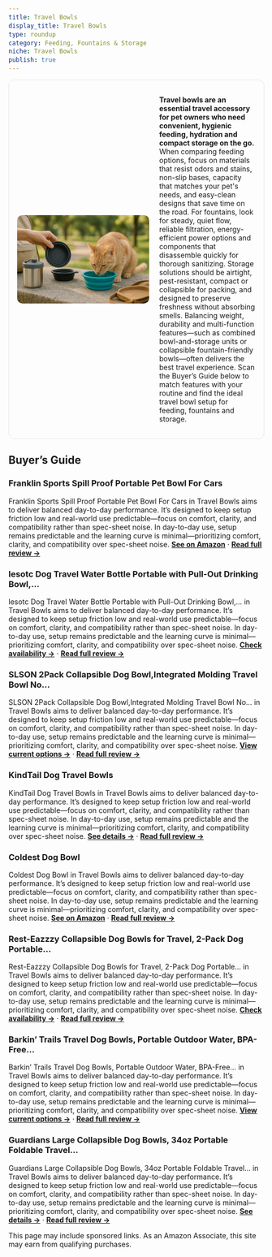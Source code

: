 ```yaml
---
title: Travel Bowls
display_title: Travel Bowls
type: roundup
category: Feeding, Fountains & Storage
niche: Travel Bowls
publish: true
---
```


<section class="hero-split" style="width:100%;box-sizing:border-box;border:1px solid #e5e7eb;border-radius:12px;padding:16px;display:grid;grid-template-columns:minmax(260px,40%) 1fr;gap:20px;align-items:center;"><figure style="margin:0;"><img src="/hero/roundups/feeding-fountains-storage/travel-bowls.webp" alt="" style="width:100%;height:auto;display:block;border-radius:10px;"/></figure><div class="hero-copy" style="min-width:0;"><p><strong>Travel bowls are an essential travel accessory for pet owners who need convenient, hygienic feeding, hydration and compact storage on the go.</strong> When comparing feeding options, focus on materials that resist odors and stains, non-slip bases, capacity that matches your pet's needs, and easy-clean designs that save time on the road. For fountains, look for steady, quiet flow, reliable filtration, energy-efficient power options and components that disassemble quickly for thorough sanitizing. Storage solutions should be airtight, pest-resistant, compact or collapsible for packing, and designed to preserve freshness without absorbing smells. Balancing weight, durability and multi-function features&mdash;such as combined bowl-and-storage units or collapsible fountain-friendly bowls&mdash;often delivers the best travel experience. Scan the Buyer’s Guide below to match features with your routine and find the ideal travel bowl setup for feeding, fountains and storage.</p></div></section>

<h2>Buyer’s Guide</h2>
<h3>Franklin Sports Spill Proof Portable Pet Bowl For Cars</h3>
<p>Franklin Sports Spill Proof Portable Pet Bowl For Cars in Travel Bowls aims to deliver balanced day-to-day performance. It’s designed to keep setup friction low and real-world use predictable&mdash;focus on comfort, clarity, and compatibility rather than spec-sheet noise. In day-to-day use, setup remains predictable and the learning curve is minimal&mdash;prioritizing comfort, clarity, and compatibility over spec-sheet noise. <a href="https://amzn.to/46TIdls" target="_blank" rel="nofollow sponsored noopener noopener" target="_blank"><strong>See on Amazon</strong></a> · <a href="/reviews/franklin-sports-spill-proof-portable-pet-bowl-for-cars-no-splash-travel-adb95243/"><strong>Read full review &rarr;</strong></a></p>
<h3>lesotc Dog Travel Water Bottle Portable with Pull-Out Drinking Bowl,…</h3>
<p>lesotc Dog Travel Water Bottle Portable with Pull-Out Drinking Bowl,… in Travel Bowls aims to deliver balanced day-to-day performance. It’s designed to keep setup friction low and real-world use predictable&mdash;focus on comfort, clarity, and compatibility rather than spec-sheet noise. In day-to-day use, setup remains predictable and the learning curve is minimal&mdash;prioritizing comfort, clarity, and compatibility over spec-sheet noise. <a href="https://amzn.to/47aI9z6" target="_blank" rel="nofollow sponsored noopener noopener" target="_blank"><strong>Check availability &rarr;</strong></a> · <a href="/reviews/lesotc-dog-travel-water-bottle-portable-with-pull-out-drinking-bowl-77o-82c63701/"><strong>Read full review &rarr;</strong></a></p>
<h3>SLSON 2Pack Collapsible Dog Bowl,Integrated Molding Travel Bowl No…</h3>
<p>SLSON 2Pack Collapsible Dog Bowl,Integrated Molding Travel Bowl No… in Travel Bowls aims to deliver balanced day-to-day performance. It’s designed to keep setup friction low and real-world use predictable&mdash;focus on comfort, clarity, and compatibility rather than spec-sheet noise. In day-to-day use, setup remains predictable and the learning curve is minimal&mdash;prioritizing comfort, clarity, and compatibility over spec-sheet noise. <a href="https://amzn.to/42nPVTM" target="_blank" rel="nofollow sponsored noopener noopener" target="_blank"><strong>View current options &rarr;</strong></a> · <a href="/reviews/slson-2pack-collapsible-dog-bowl-integrated-molding-travel-bowl-no-plas-ddd6741d/"><strong>Read full review &rarr;</strong></a></p>
<h3>KindTail Dog Travel Bowls</h3>
<p>KindTail Dog Travel Bowls in Travel Bowls aims to deliver balanced day-to-day performance. It’s designed to keep setup friction low and real-world use predictable&mdash;focus on comfort, clarity, and compatibility rather than spec-sheet noise. In day-to-day use, setup remains predictable and the learning curve is minimal&mdash;prioritizing comfort, clarity, and compatibility over spec-sheet noise. <a href="https://amzn.to/47awHn5" target="_blank" rel="nofollow sponsored noopener noopener" target="_blank"><strong>See details &rarr;</strong></a> · <a href="/reviews/kindtail-dog-travel-bowls-set-of-2-portable-pet-food-water-dishes-with-1d3d2288/"><strong>Read full review &rarr;</strong></a></p>
<h3>Coldest Dog Bowl</h3>
<p>Coldest Dog Bowl in Travel Bowls aims to deliver balanced day-to-day performance. It’s designed to keep setup friction low and real-world use predictable&mdash;focus on comfort, clarity, and compatibility rather than spec-sheet noise. In day-to-day use, setup remains predictable and the learning curve is minimal&mdash;prioritizing comfort, clarity, and compatibility over spec-sheet noise. <a href="https://amzn.to/3IKMKPm" target="_blank" rel="nofollow sponsored noopener noopener" target="_blank"><strong>See on Amazon</strong></a> · <a href="/reviews/coldest-dog-bowl-anti-rust-metal-non-slip-3-layers-insulated-stainless-c7a5144b/"><strong>Read full review &rarr;</strong></a></p>
<h3>Rest-Eazzzy Collapsible Dog Bowls for Travel, 2-Pack Dog Portable…</h3>
<p>Rest-Eazzzy Collapsible Dog Bowls for Travel, 2-Pack Dog Portable… in Travel Bowls aims to deliver balanced day-to-day performance. It’s designed to keep setup friction low and real-world use predictable&mdash;focus on comfort, clarity, and compatibility rather than spec-sheet noise. In day-to-day use, setup remains predictable and the learning curve is minimal&mdash;prioritizing comfort, clarity, and compatibility over spec-sheet noise. <a href="https://amzn.to/433ZOGa" target="_blank" rel="nofollow sponsored noopener noopener" target="_blank"><strong>Check availability &rarr;</strong></a> · <a href="/reviews/rest-eazzzy-collapsible-dog-bowls-for-travel-2-pack-dog-portable-water-645d7296/"><strong>Read full review &rarr;</strong></a></p>
<h3>Barkin’ Trails Travel Dog Bowls, Portable Outdoor Water, BPA-Free…</h3>
<p>Barkin’ Trails Travel Dog Bowls, Portable Outdoor Water, BPA-Free… in Travel Bowls aims to deliver balanced day-to-day performance. It’s designed to keep setup friction low and real-world use predictable&mdash;focus on comfort, clarity, and compatibility rather than spec-sheet noise. In day-to-day use, setup remains predictable and the learning curve is minimal&mdash;prioritizing comfort, clarity, and compatibility over spec-sheet noise. <a href="https://amzn.to/4gWSQZA" target="_blank" rel="nofollow sponsored noopener noopener" target="_blank"><strong>View current options &rarr;</strong></a> · <a href="/reviews/barkin-trails-travel-dog-bowls-portable-outdoor-water-bpa-free-water-bo-7a31e320/"><strong>Read full review &rarr;</strong></a></p>
<h3>Guardians Large Collapsible Dog Bowls, 34oz Portable Foldable Travel…</h3>
<p>Guardians Large Collapsible Dog Bowls, 34oz Portable Foldable Travel… in Travel Bowls aims to deliver balanced day-to-day performance. It’s designed to keep setup friction low and real-world use predictable&mdash;focus on comfort, clarity, and compatibility rather than spec-sheet noise. In day-to-day use, setup remains predictable and the learning curve is minimal&mdash;prioritizing comfort, clarity, and compatibility over spec-sheet noise. <a href="https://amzn.to/48hHWve" target="_blank" rel="nofollow sponsored noopener noopener" target="_blank"><strong>See details &rarr;</strong></a> · <a href="/reviews/guardians-large-collapsible-dog-bowls-34oz-portable-foldable-travel-wat-4cbf7fed/"><strong>Read full review &rarr;</strong></a></p>
<aside class="disclosure">This page may include sponsored links. As an Amazon Associate, this site may earn from qualifying purchases.</aside>
